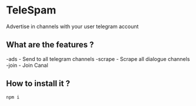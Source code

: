 # TeleSpam
Advertise in channels with your user telegram account

## What are the features ?
-ads - Send to all telegram channels 
-scrape - Scrape all dialogue channels
-join - Join Canal

## How to install it ?
```npm i```
